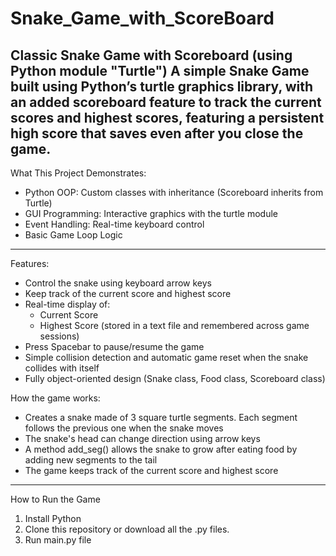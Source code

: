 # Snake_Game_with_ScoreBoard

Classic Snake Game with Scoreboard (using Python module "Turtle")
A simple Snake Game built using Python’s turtle graphics library, with an added scoreboard feature to track the current scores and highest scores, featuring a persistent high score that saves even after you close the game.
----------------------------------------------------

What This Project Demonstrates:
- Python OOP: Custom classes with inheritance (Scoreboard inherits from Turtle)
- GUI Programming: Interactive graphics with the turtle module
- Event Handling: Real-time keyboard control
- Basic Game Loop Logic

----------------------------------------------------

Features:
- Control the snake using keyboard arrow keys
- Keep track of the current score and highest score
- Real-time display of:
     - Current Score
     - Highest Score (stored in a text file and remembered across game sessions)
- Press Spacebar to pause/resume the game
- Simple collision detection and automatic game reset when the snake collides with itself
- Fully object-oriented design (Snake class, Food class, Scoreboard class)

How the game works:
- Creates a snake made of 3 square turtle segments. Each segment follows the previous one when the snake moves
- The snake's head can change direction using arrow keys
- A method add_seg() allows the snake to grow after eating food by adding new segments to the tail
- The game keeps track of the current score and highest score

----------------------------------------------------

How to Run the Game
1. Install Python
2. Clone this repository or download all the .py files.
3. Run main.py file




